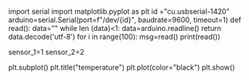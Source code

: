 import serial
import matplotlib.pyplot as plt
id ="cu.usbserial-1420"
arduino=serial.Serial(port=f"/dev/{id}", baudrate=9600, timeout=1)
def read():
    data=""
    while len (data)<1:
        data=arduino.readline()
    return data.decode('utf-8')
for i in range(100):
    msg=read()
    print(read())

sensor_1=1
sensor_2=2

plt.subplot()
plt.title("temperature")
plt.plot(color="black")
plt.show()
